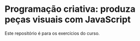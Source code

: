 # Programação criativa: produza peças visuais com JavaScript

Este repositório é para os exercícios do curso.
